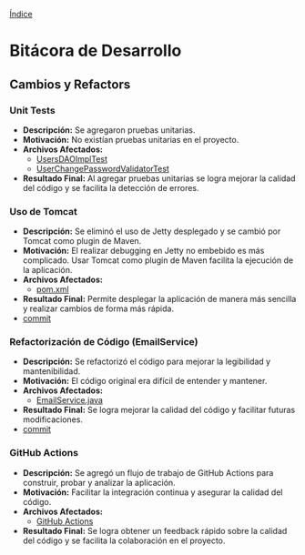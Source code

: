 [Índice](../CSDT-2024.md)
# Bitácora de Desarrollo

## Cambios y Refactors

### Unit Tests

- **Descripción:** Se agregaron pruebas unitarias.
- **Motivación:** No existían pruebas unitarias en el proyecto.
- **Archivos Afectados:**
  - [UsersDAOImplTest](../src/test/java/com/yummyfoods/spring/dao/UsersDAOImplTest.java)
  - [UserChangePasswordValidatorTest](../src/test/java/com/yummyfoods/spring/validator/UserChangePasswordValidatorTest.java)
- **Resultado Final:** Al agregar pruebas unitarias se logra mejorar la calidad del código y se facilita la detección de errores.

### Uso de Tomcat
- **Descripción:** Se eliminó el uso de Jetty desplegado y se cambió por Tomcat como plugin de Maven.
- **Motivación:** El realizar debugging en Jetty no embebido es más complicado. Usar Tomcat como plugin de Maven facilita la ejecución de la aplicación.
- **Archivos Afectados:**
  - [pom.xml](../pom.xml) 
- **Resultado Final:** Permite desplegar la aplicación de manera más sencilla y realizar cambios de forma más rápida.
- [commit](https://github.com/CSDT-ECI/Julian-Benitez-YummyFoods/pull/5/commits/77e1d0d363288d9b2c973326481dca57605efd8b)

### Refactorización de Código (EmailService)
- **Descripción:** Se refactorizó el código para mejorar la legibilidad y mantenibilidad.
- **Motivación:** El código original era difícil de entender y mantener.
- **Archivos Afectados:**
  - [EmailService.java](../src/main/java/com/yummyfoods/spring/service/EmailService.java)
- **Resultado Final:** Se logra mejorar la calidad del código y facilitar futuras modificaciones.
- [commit](https://github.com/CSDT-ECI/Julian-Benitez-YummyFoods/pull/5/commits/a1d80fa596d3356464d58f0345326a8744a962b7)

### GitHub Actions
- **Descripción:** Se agregó un flujo de trabajo de GitHub Actions para construir, probar y analizar la aplicación.
- **Motivación:** Facilitar la integración continua y asegurar la calidad del código.
- **Archivos Afectados:**
  - [GitHub Actions](../.github/workflows/build-test-analyze.yml) 
- **Resultado Final:** Se logra obtener un feedback rápido sobre la calidad del código y se facilita la colaboración en el proyecto.
